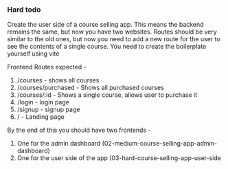 ### Hard todo
Create the user side of a course selling app.
This means the backend remains the same, but now you have two websites.
Routes should be very similar to the old ones, but now you need to add a new route for the user to see the contents of a single course.
You need to create the boilerplate yourself using vite

Frontend Routes expected - 
1. /courses - shows all courses
2. /courses/purchased - Shows all purchased courses
3. /courses/:id - Shows a single course, allows user to purchase it
4. /login - login page
5. /signup - signup page
6. / - Landing page


By the end of this you should have two frontends - 
1. One for the admin dashboard (02-medium-course-selling-app-admin-dashboard)
2. One for the user side of the app (03-hard-course-selling-app-user-side
